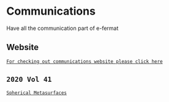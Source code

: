 # Communications
Have all the communication part of e-fermat
## Website
[`For checking out communications website please click here`](https://git-e-fermat.github.io/Communications/)

## `2020 Vol 41`

[`Spherical Metasurfaces`](https://archive.org/details/jia-2020-vol-41-sep.-oct.-01)

